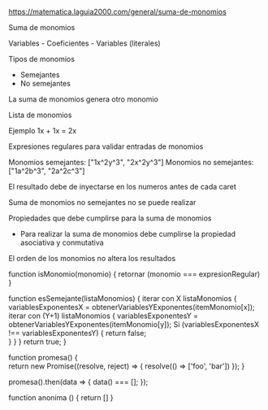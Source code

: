 https://matematica.laguia2000.com/general/suma-de-monomios

Suma de monomios 

Variables
	- Coeficientes
	- Variables (literales)

Tipos de monomios

* Semejantes 
* No semejantes


La suma de monomios genera otro monomio

Lista de monomios


Ejemplo 
1x + 1x = 2x



Expresiones regulares para validar entradas de monomios 

Monomios semejantes: ["1x^2y^3", "2x^2y^3"]
Monomios no semejantes: ["1a^2b^3", "2a^2c^3"]


El resultado debe de inyectarse en los numeros antes de cada caret



Suma de monomios no semejantes no se puede realizar


Propiedades que debe cumplirse para la suma de monomios

- Para realizar la suma de monomios debe cumplirse la propiedad asociativa y conmutativa

El orden de los monomios no altera los resultados



function isMonomio(monomio) {
	retornar (monomio === expresionRegular)
}

function esSemejante(listaMonomios) {
	iterar con X listaMonomios {
		variablesExponentesX = obtenerVariablesYExponentes(itemMonomio[x]);
		iterar con (Y+1) listaMonomios {
			variablesExponentesY = obtenerVariablesYExponentes(itemMonomio[y]);
			Si (variablesExponentesX !== variablesExponentesY) {
				return false;				
			}
		}
	}
	return true;
}




function promesa() {	
	return new Promise((resolve, reject) => {
		resolve(() => ['foo', 'bar'])
	});
}

promesa().then(data => {
	data() === [];
});





function anonima () {
	return []
}
